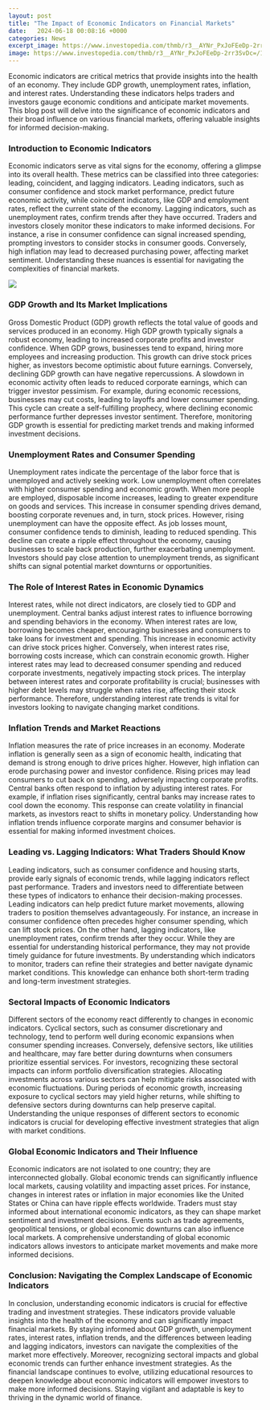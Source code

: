 ```yaml
---
layout: post
title: "The Impact of Economic Indicators on Financial Markets"
date:   2024-06-18 00:08:16 +0000
categories: News
excerpt_image: https://www.investopedia.com/thmb/r3__AYNr_PxJoFEeDp-2rr3SvDc=/1500x0/filters:no_upscale():max_bytes(150000):strip_icc()/economic_indicator.aspfinal-15940724deaf40e09bf27f9e6b0bf832.jpg
image: https://www.investopedia.com/thmb/r3__AYNr_PxJoFEeDp-2rr3SvDc=/1500x0/filters:no_upscale():max_bytes(150000):strip_icc()/economic_indicator.aspfinal-15940724deaf40e09bf27f9e6b0bf832.jpg
---
```


Economic indicators are critical metrics that provide insights into the health of an economy. They include GDP growth, unemployment rates, inflation, and interest rates. Understanding these indicators helps traders and investors gauge economic conditions and anticipate market movements. This blog post will delve into the significance of economic indicators and their broad influence on various financial markets, offering valuable insights for informed decision-making.
### Introduction to Economic Indicators
Economic indicators serve as vital signs for the economy, offering a glimpse into its overall health. These metrics can be classified into three categories: leading, coincident, and lagging indicators. Leading indicators, such as consumer confidence and stock market performance, predict future economic activity, while coincident indicators, like GDP and employment rates, reflect the current state of the economy. Lagging indicators, such as unemployment rates, confirm trends after they have occurred. 
Traders and investors closely monitor these indicators to make informed decisions. For instance, a rise in consumer confidence can signal increased spending, prompting investors to consider stocks in consumer goods. Conversely, high inflation may lead to decreased purchasing power, affecting market sentiment. Understanding these nuances is essential for navigating the complexities of financial markets.

![](https://www.investopedia.com/thmb/r3__AYNr_PxJoFEeDp-2rr3SvDc=/1500x0/filters:no_upscale():max_bytes(150000):strip_icc()/economic_indicator.aspfinal-15940724deaf40e09bf27f9e6b0bf832.jpg)
### GDP Growth and Its Market Implications
Gross Domestic Product (GDP) growth reflects the total value of goods and services produced in an economy. High GDP growth typically signals a robust economy, leading to increased corporate profits and investor confidence. When GDP grows, businesses tend to expand, hiring more employees and increasing production. This growth can drive stock prices higher, as investors become optimistic about future earnings.
Conversely, declining GDP growth can have negative repercussions. A slowdown in economic activity often leads to reduced corporate earnings, which can trigger investor pessimism. For example, during economic recessions, businesses may cut costs, leading to layoffs and lower consumer spending. This cycle can create a self-fulfilling prophecy, where declining economic performance further depresses investor sentiment. Therefore, monitoring GDP growth is essential for predicting market trends and making informed investment decisions.
### Unemployment Rates and Consumer Spending
Unemployment rates indicate the percentage of the labor force that is unemployed and actively seeking work. Low unemployment often correlates with higher consumer spending and economic growth. When more people are employed, disposable income increases, leading to greater expenditure on goods and services. This increase in consumer spending drives demand, boosting corporate revenues and, in turn, stock prices.
However, rising unemployment can have the opposite effect. As job losses mount, consumer confidence tends to diminish, leading to reduced spending. This decline can create a ripple effect throughout the economy, causing businesses to scale back production, further exacerbating unemployment. Investors should pay close attention to unemployment trends, as significant shifts can signal potential market downturns or opportunities.
### The Role of Interest Rates in Economic Dynamics
Interest rates, while not direct indicators, are closely tied to GDP and unemployment. Central banks adjust interest rates to influence borrowing and spending behaviors in the economy. When interest rates are low, borrowing becomes cheaper, encouraging businesses and consumers to take loans for investment and spending. This increase in economic activity can drive stock prices higher.
Conversely, when interest rates rise, borrowing costs increase, which can constrain economic growth. Higher interest rates may lead to decreased consumer spending and reduced corporate investments, negatively impacting stock prices. The interplay between interest rates and corporate profitability is crucial; businesses with higher debt levels may struggle when rates rise, affecting their stock performance. Therefore, understanding interest rate trends is vital for investors looking to navigate changing market conditions.
### Inflation Trends and Market Reactions
Inflation measures the rate of price increases in an economy. Moderate inflation is generally seen as a sign of economic health, indicating that demand is strong enough to drive prices higher. However, high inflation can erode purchasing power and investor confidence. Rising prices may lead consumers to cut back on spending, adversely impacting corporate profits.
Central banks often respond to inflation by adjusting interest rates. For example, if inflation rises significantly, central banks may increase rates to cool down the economy. This response can create volatility in financial markets, as investors react to shifts in monetary policy. Understanding how inflation trends influence corporate margins and consumer behavior is essential for making informed investment choices.
### Leading vs. Lagging Indicators: What Traders Should Know
Leading indicators, such as consumer confidence and housing starts, provide early signals of economic trends, while lagging indicators reflect past performance. Traders and investors need to differentiate between these types of indicators to enhance their decision-making processes. 
Leading indicators can help predict future market movements, allowing traders to position themselves advantageously. For instance, an increase in consumer confidence often precedes higher consumer spending, which can lift stock prices. On the other hand, lagging indicators, like unemployment rates, confirm trends after they occur. While they are essential for understanding historical performance, they may not provide timely guidance for future investments.
By understanding which indicators to monitor, traders can refine their strategies and better navigate dynamic market conditions. This knowledge can enhance both short-term trading and long-term investment strategies.
### Sectoral Impacts of Economic Indicators
Different sectors of the economy react differently to changes in economic indicators. Cyclical sectors, such as consumer discretionary and technology, tend to perform well during economic expansions when consumer spending increases. Conversely, defensive sectors, like utilities and healthcare, may fare better during downturns when consumers prioritize essential services.
For investors, recognizing these sectoral impacts can inform portfolio diversification strategies. Allocating investments across various sectors can help mitigate risks associated with economic fluctuations. During periods of economic growth, increasing exposure to cyclical sectors may yield higher returns, while shifting to defensive sectors during downturns can help preserve capital.
Understanding the unique responses of different sectors to economic indicators is crucial for developing effective investment strategies that align with market conditions.
### Global Economic Indicators and Their Influence
Economic indicators are not isolated to one country; they are interconnected globally. Global economic trends can significantly influence local markets, causing volatility and impacting asset prices. For instance, changes in interest rates or inflation in major economies like the United States or China can have ripple effects worldwide.
Traders must stay informed about international economic indicators, as they can shape market sentiment and investment decisions. Events such as trade agreements, geopolitical tensions, or global economic downturns can also influence local markets. A comprehensive understanding of global economic indicators allows investors to anticipate market movements and make more informed decisions.
### Conclusion: Navigating the Complex Landscape of Economic Indicators
In conclusion, understanding economic indicators is crucial for effective trading and investment strategies. These indicators provide valuable insights into the health of the economy and can significantly impact financial markets. By staying informed about GDP growth, unemployment rates, interest rates, inflation trends, and the differences between leading and lagging indicators, investors can navigate the complexities of the market more effectively.
Moreover, recognizing sectoral impacts and global economic trends can further enhance investment strategies. As the financial landscape continues to evolve, utilizing educational resources to deepen knowledge about economic indicators will empower investors to make more informed decisions. Staying vigilant and adaptable is key to thriving in the dynamic world of finance.